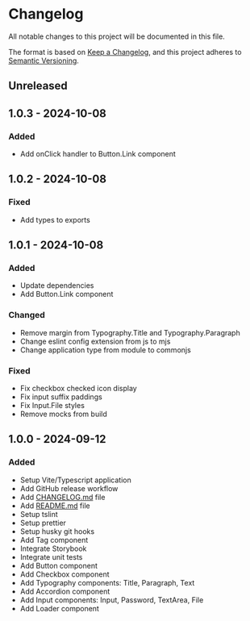 # Changelog

All notable changes to this project will be documented in this file.

The format is based on [Keep a Changelog](https://keepachangelog.com/en/1.0.0/),
and this project adheres to [Semantic Versioning](https://semver.org/spec/v2.0.0.html).

## Unreleased

## 1.0.3 - 2024-10-08
### Added
- Add onClick handler to Button.Link component

## 1.0.2 - 2024-10-08
### Fixed
- Add types to exports

## 1.0.1 - 2024-10-08
### Added
- Update dependencies
- Add Button.Link component

### Changed
- Remove margin from Typography.Title and Typography.Paragraph
- Change eslint config extension from js to mjs
- Change application type from module to commonjs

### Fixed
- Fix checkbox checked icon display
- Fix input suffix paddings
- Fix Input.File styles
- Remove mocks from build

## 1.0.0 - 2024-09-12
### Added
- Setup Vite/Typescript application
- Add GitHub release workflow
- Add [CHANGELOG.md](CHANGELOG.md) file
- Add [README.md](README.md) file
- Setup tslint
- Setup prettier
- Setup husky git hooks
- Add Tag component
- Integrate Storybook
- Integrate unit tests
- Add Button component
- Add Checkbox component
- Add Typography components: Title, Paragraph, Text
- Add Accordion component
- Add Input components: Input, Password, TextArea, File
- Add Loader component
